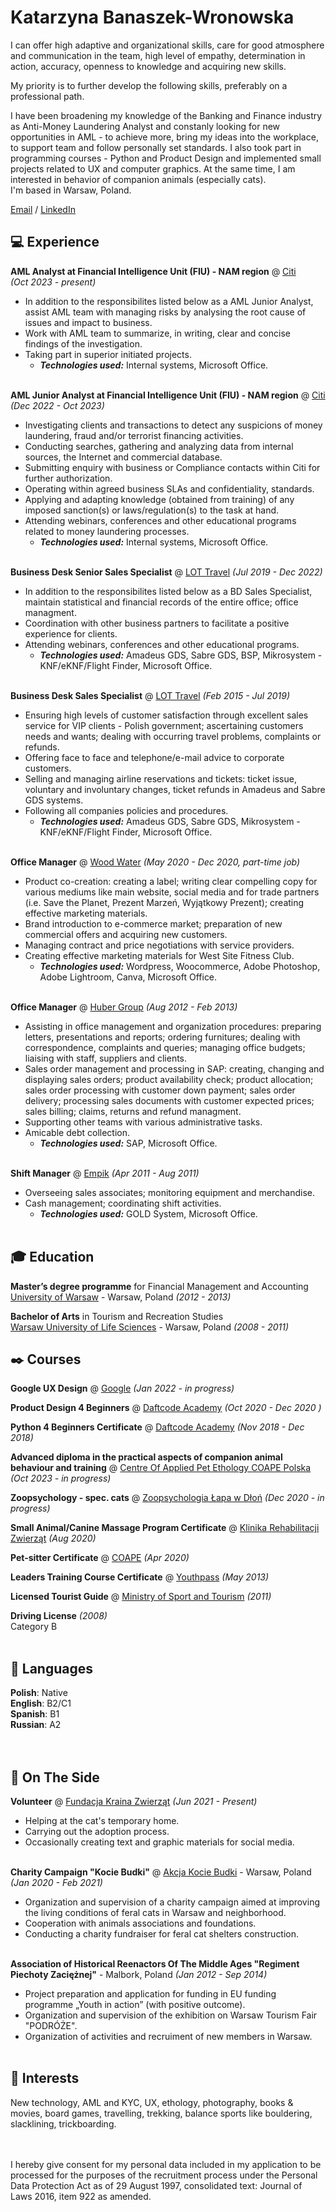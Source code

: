 # Katarzyna Banaszek-Wronowska

I can offer high adaptive and organizational skills, care for good atmosphere and communication in the team, high level of empathy, determination in action, accuracy, openness to knowledge and acquiring new skills.

My priority is to further develop the following skills, preferably on a professional path.

I have been broadening my knowledge of the Banking and Finance industry as Anti-Money Laundering Analyst and constanly looking for new opportunities in AML - to achieve more, bring my ideas into the workplace, to support team and follow personally set standards.
I also took part in programming courses - Python and Product Design and implemented small projects related to UX and computer graphics. At the same time, I am interested in behavior of companion animals (especially cats). <br>
I'm based in Warsaw, Poland. <br>

[Email](mailto:banaszek.kb@gmail.com) / [LinkedIn](https://www.linkedin.com/in/katarzyna-banaszek-201910141/) 


## 💻 Experience

**AML Analyst at Financial Intelligence Unit (FIU) - NAM region** @ [Citi](https://www.citigroup.com/global) <br>
_(Oct 2023 - present)_ <br>
- In addition to the responsibilites listed below as a AML Junior Analyst, assist AML team with managing risks by analysing the root cause of issues and impact to business.
- Work with AML team to summarize, in writing, clear and concise findings of the investigation.
- Taking part in superior initiated projects.
  - **_Technologies used:_** Internal systems, Microsoft Office.
    <br><br>

**AML Junior Analyst at Financial Intelligence Unit (FIU) - NAM region** @ [Citi](https://www.citigroup.com/global) <br>
_(Dec 2022 - Oct 2023)_ <br>
- Investigating clients and transactions to detect any suspicions of money laundering, fraud and/or terrorist financing activities.
- Conducting searches, gathering and analyzing data from internal sources, the Internet and commercial database.
- Submitting enquiry with business or Compliance contacts within Citi for further authorization. 
- Operating within agreed business SLAs and confidentiality, standards.
- Applying and adapting knowledge (obtained from training) of any imposed sanction(s) or laws/regulation(s) to the task at hand.
- Attending webinars, conferences and other educational programs related to money laundering processes.
  - **_Technologies used:_** Internal systems, Microsoft Office.
    <br><br>

**Business Desk Senior Sales Specialist** @ [LOT Travel](https://www.lottravel.com/dla-firm/) _(Jul 2019 - Dec 2022)_ <br>
- In addition to the responsibilites listed below as a BD Sales Specialist, maintain statistical and financial records of the entire office; office managment.
- Coordination with other business partners to facilitate a positive experience for clients.
- Attending webinars, conferences and other educational programs.
  - **_Technologies used:_** Amadeus GDS, Sabre GDS, BSP, Mikrosystem - KNF/eKNF/Flight Finder, Microsoft Office.
    <br><br>
    
**Business Desk Sales Specialist** @ [LOT Travel](https://www.lottravel.com/dla-firm/) _(Feb 2015 - Jul 2019)_ <br>
- Ensuring high levels of customer satisfaction through excellent sales service 
for VIP clients - Polish government; ascertaining customers needs and wants; dealing with occurring travel problems, complaints or refunds.
- Offering face to face and telephone/e-mail advice to corporate customers.
- Selling and managing airline reservations and tickets: ticket issue, voluntary and involuntary changes, ticket refunds in Amadeus and Sabre GDS systems.
- Following all companies policies and procedures.
  - **_Technologies used:_** Amadeus GDS, Sabre GDS, Mikrosystem - KNF/eKNF/Flight Finder, Microsoft Office.
    <br><br>
    
**Office Manager** @ [Wood Water](https://woodwater.eu/en/wood-water-2/) _(May 2020 - Dec 2020, part-time job)_ <br>
- Product co-creation: creating a label; writing clear compelling copy for various mediums like main website, social media and for trade partners (i.e. Save the Planet, Prezent Marzeń, Wyjątkowy Prezent); creating effective marketing materials.
- Brand introduction to e-commerce market; preparation of new commercial offers and acquiring new customers.
- Managing contract and price negotiations with service providers.
- Creating effective marketing materials for West Site Fitness Club.
  - **_Technologies used:_** Wordpress, Woocommerce, Adobe Photoshop, Adobe Lightroom, Canva, Microsoft Office.
<br><br>
    
**Office Manager** @ [Huber Group](https://www.hubergroup.com/pl/en/) _(Aug 2012 - Feb 2013)_ <br>
- Assisting in office management and organization procedures: preparing letters, presentations and reports; ordering furnitures; 
dealing with correspondence, complaints and queries; managing office budgets; liaising with staff, suppliers and clients.
- Sales order management and processing in SAP: creating, changing and displaying sales orders; product availability check; product allocation; sales order processing with customer down payment; sales order delivery; processing sales documents with customer expected prices; sales billing; claims, returns and refund managment.
- Supporting other teams with various administrative tasks.
- Amicable debt collection.
  - **_Technologies used:_** SAP, Microsoft Office.
<br><br>

**Shift Manager** @ [Empik](https://www.empik.com/) _(Apr 2011 - Aug 2011)_ <br>
- Overseeing sales associates; monitoring equipment and merchandise. 
- Cash management; coordinating shift activities.
  - **_Technologies used:_** GOLD System, Microsoft Office.
    <br><br>
    
## 🎓 Education

**Master’s degree programme** for Financial Management and Accounting<br>
[University of Warsaw](http://www.wz.uw.edu.pl/en) - Warsaw, Poland _(2012 - 2013)_

**Bachelor of Arts** in Tourism and Recreation Studies<br>
[Warsaw University of Life Sciences](https://www.sggw.edu.pl/en/) - Warsaw, Poland _(2008 - 2011)_

## ✒️ Courses

**Google UX Design** @ [Google](https://grow.google/certificates/ux-design/#?modal_active=none) _(Jan 2022 - in progress)_<br> 

**Product Design 4 Beginners** @ [Daftcode Academy](https://daftacademy.com/) _(Oct 2020 - Dec 2020 )_<br> 

**Python 4 Beginners Certificate** @ [Daftcode Academy](https://daftacademy.com/) _(Nov 2018 - Dec 2018)_<br> 

**Advanced diploma in the practical aspects of companion animal behaviour and training** @ [Centre Of Applied Pet Ethology COAPE Polska](https://coape.pl/behawiorysci-coape) _(Oct 2023 - in progress)_<br>

**Zoopsychology - spec. cats** @ [Zoopsychologia Łapa w Dłoń](https://www.zoopsychologialapawdlon.com/) _(Dec 2020 - in progress)_<br>

**Small Animal/Canine Massage Program Certificate** @ [Klinika Rehabilitacji Zwierząt](https://www.fizjopetmed.pl/) _(Aug 2020)_<br> 

**Pet-sitter Certificate** @ [COAPE](https://coape.pl/) _(Apr 2020)_ <br>

**Leaders Training Course Certificate** @ [Youthpass](https://www.youthpass.eu/en/) _(May 2013)_<br>

**Licensed Tourist Guide** @ [Ministry of Sport and Tourism](https://www.gov.pl/web/sport) _(2011)_<br> 

**Driving License** _(2008)_<br>
Category B
<br><br>

## 💬 Languages

**Polish**: Native <br>
**English**: B2/C1 <br>
**Spanish**: B1 <br>
**Russian**: A2 <br>
<br><br>

## 📌 On The Side

**Volunteer** @ [Fundacja Kraina Zwierząt](https://krainazwierzat.com.pl/) _(Jun 2021 - Present)_<br>
- Helping at the cat's temporary home.
- Carrying out the adoption process.
- Occasionally creating text and graphic materials for social media.
  <br><br>

**Charity Campaign "Kocie Budki"** @ [Akcja Kocie Budki](https://z-p42.www.instagram.com/akcjakociebudki/) - Warsaw, Poland _(Jan 2020 - Feb 2021)_<br>
- Organization and supervision of a charity campaign aimed at improving the living conditions of feral cats in Warsaw and neighborhood. 
- Cooperation with animals associations and foundations.
- Conducting a charity fundraiser for feral cat shelters construction.
  <br><br>
  
**Association of Historical Reenactors Of The Middle Ages "Regiment Piechoty Zaciężnej"** - Malbork, Poland _(Jan 2012 - Sep 2014)_ <br>
- Project preparation and application for funding in EU funding programme „Youth in action” (with positive outcome).
- Organization and supervision of the exhibition on Warsaw Tourism Fair "PODRÓŻE".
- Organization of activities and recruiment of new members in Warsaw. 
  <br><br>

## 🌟 Interests

New technology, AML and KYC, UX, ethology, photography, books & movies, board games, travelling, trekking, balance sports like bouldering, slacklining, trickboarding. <br>
<br><br>

I hereby give consent for my personal data included in my application to be processed for the purposes of the recruitment process under the
Personal Data Protection Act as of 29 August 1997, consolidated text: Journal of Laws 2016, item 922 as amended.

